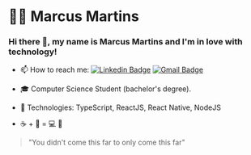 # 👨‍🚀 Marcus Martins
### Hi there 👋, my name is Marcus Martins and I'm in love with technology!

- 📫 How to reach me: [![Linkedin Badge](https://img.shields.io/badge/-LinkedIn-blue?style=for-the-badge&logo=Linkedin&logoColor=white&link=https://www.linkedin.com/in/marcus-martins-developer/)](https://www.linkedin.com/in/marcus-martins-developer/)
[![Gmail Badge](https://img.shields.io/badge/-Gmail-c14438?style=for-the-badge&logo=Gmail&logoColor=white&link=mailto:marcusmartins38@gmail.com)](mailto:marcusmartins38@gmail.com)  


- 🎓 Computer Science Student (bachelor's degree).
- 🚀 Technologies: TypeScript, ReactJS, React Native, NodeJS
-   :coffee:  +  :musical_note:   =  💻  :purple_heart:

> "You didn't come this far to only come this far"
